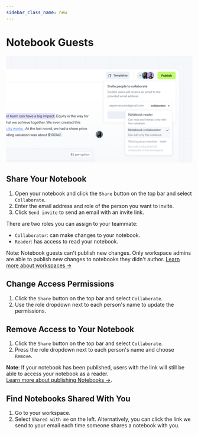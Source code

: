 ```yaml
---
sidebar_class_name: new
---
```


# Notebook Guests

![Invites](./img/image_collab.png)

## Share Your Notebook

1.  Open your notebook and click the `Share` button on the top bar and select `Collaborate`.
2.  Enter the email address and role of the person you want to invite.
3.  Click `Send invite` to send an email with an invite link.

There are two roles you can assign to your teammate:

- `Collaborator`: can make changes to your notebook.
- `Reader`: has access to read your notebook.

Note: Notebook guests can't publish new changes. Only workspace admins are able to publish new changes to notebooks they didn't author. [Learn more about workspaces →](/share/workspaces)

## Change Access Permissions

1.  Click the `Share` button on the top bar and select `Collaborate`.
2.  Use the role dropdown next to each person's name to update the permissions.

## Remove Access to Your Notebook

1.  Click the `Share` button on the top bar and select `Collaborate`.
2.  Press the role dropdown next to each person's name and choose `Remove`.

**Note**: If your notebook has been published, users with the link will still be able to access your notebook as a reader. <br /> [Learn more about publishing Notebooks →](/docs/share/publish).

## Find Notebooks Shared With You

1.  Go to your workspace.
2.  Select `Shared with me` on the left.
    Alternatively, you can click the link we send to your email each time someone shares a notebook with you.
